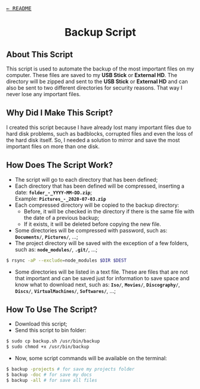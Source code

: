 <kbd>[&larr; README](../../README.md)</kbd>

<h1 align=center>

Backup Script

</h1>

## **About This Script**

This script is used to automate the backup of the most important files on my computer. These files are saved to my **USB Stick** or **External HD**. The directory will be zipped and sent to the **USB Stick** or **External HD** and can also be sent to two different directories for security reasons. That way I never lose any important files.

## **Why Did I Make This Script?**

I created this script because I have already lost many important files due to hard disk problems, such as badblocks, corrupted files and even the loss of the hard disk itself. So, I needed a solution to mirror and save the most important files on more than one disk.

## **How Does The Script Work?**

- The script will go to each directory that has been defined;
- Each directory that has been defined will be compressed, inserting a date: **`folder_-_YYYY-MM-DD.zip`**; <br>Example: **`Pictures_-_2020-07-03.zip`**
- Each compressed directory will be copied to the backup directory: 
  - Before, it will be checked in the directory if there is the same file with the date of a previous backup;
  - If it exists, it will be deleted before copying the new file.
- Some directories will be compressed with password, such as: **`Documents/`**, **`Pictures/`**, ...;
- The project directory will be saved with the exception of a few folders, such as: **`node_modules/`**, **`.git/`**, ...;
```sh
$ rsync -aP --exclude=node_modules $DIR $DEST
```
- Some directories will be listed in a text file. These are files that are not that important and can be saved just for information to save space and know what to download next, such as: **`Iso/`**, **`Movies/`**, **`Discography/`**, **`Discs/`**, **`VirtualMachines/`**, **`Softwares/`**, ...;


## **How To Use The Script?**

- Download this script;
- Send this script to bin folder:
```sh
$ sudo cp backup.sh /usr/bin/backup
$ sudo chmod +x /usr/bin/backup
```
- Now, some script commands will be available on the terminal:

```sh
$ backup -projects # for save my projects folder
$ backup -doc # for save my docs
$ backup -all # for save all files
```